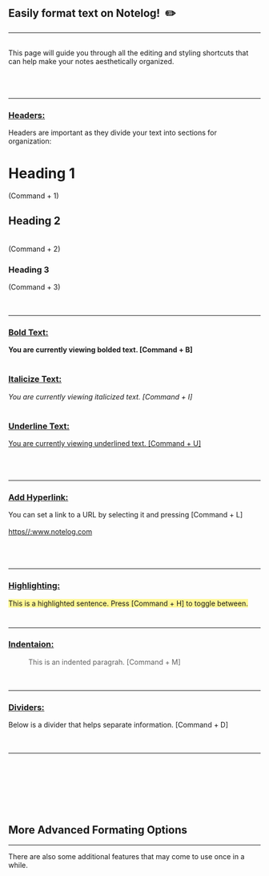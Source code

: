 <h2>Easily format text on Notelog!&nbsp; ✏️&nbsp;<br></h2><hr id="null"><div><br></div><div>This page will guide you through all the editing and styling shortcuts that can help make your notes aesthetically organized.<br></div><div><br></div><div><br></div><div><span style="background-color: rgb(255, 255, 255);"><br></span></div><div><hr id="null"></div><h3><u>Headers:</u></h3><div>Headers are important as they divide your text into sections for organization:</div><h1>Heading 1</h1><div>(Command + 1)</div><h2>Heading 2</h2><div><br></div><div>(Command + 2)</div><h3>Heading 3</h3><div>(Command + 3)</div><div><br></div><div><br></div><div><hr id="null"></div><div><h3><u>Bold Text:</u></h3><div><b>You are currently viewing bolded text. [Command + B]</b></div><div><b><br></b></div><h3><u>Italicize Text:</u></h3><div><i>You are currently viewing italicized text. [Command + I]&nbsp;</i></div><div><i><br></i></div><h3><u>Underline Text:</u></h3></div><div><u>You are currently viewing underlined text. [Command + U]</u></div><div><u><br></u></div><div><u><br></u></div><div><br></div><div><hr id="null"></div><h3><u>Add Hyperlink:</u></h3><div>You can set a link to a URL by selecting it and pressing [Command + L]</div><div><br></div><div><a href="null">https//:www.notelog.com</a></div><div><br></div><div><br></div><div><br></div><div><hr id="null"></div><h3><u>Highlighting:</u></h3><div><span style="background-color: rgb(255, 247, 149);">This is a highlighted sentence. Press [Command + H] to toggle between.</span></div><div><span style="background-color: rgb(255, 247, 149);"><br></span></div><h3><hr id="null"></h3><h3><u>Indentaion:</u></h3><div><blockquote style="margin: 0 0 0 40px; border: none; padding: 0px;"><div>This is an indented paragrah. [Command + M]</div><div><br></div><div><br></div></blockquote></div><div><hr id="null"></div><h3><u>Dividers:</u></h3><div>Below is a divider that helps separate information. [Command + D]</div><div><br></div><div><br></div><div><hr id="null"></div><h3><br></h3><div><br></div><div><br></div><div><br></div><h2>More Advanced Formating Options</h2><hr id="null">There are also some additional features that may come to use once in a while.<br><div><br></div><div><br></div><div><b><br></b></div><div><br></div><div><br></div><div><br></div><div><br></div><div><br></div><div><br></div>